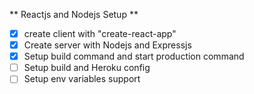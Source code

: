** Reactjs and Nodejs Setup **
- [x] create client with "create-react-app"
- [x] Create server with Nodejs and Expressjs
- [X] Setup build command and start production command
- [ ] Setup build and Heroku config
- [ ] Setup env variables support  
